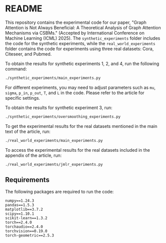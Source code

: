 # README
This repository contains the experimental code for our paper, "Graph Attention is Not Always Beneficial: A Theoretical Analysis of Graph Attention Mechanisms via CSBMs." (Accepted by International Conference on Machine Learning (ICML) 2025). The `synthetic_experiments` folder includes the code for the synthetic experiments, while the `real_world_experiments` folder contains the code for experiments using three real datasets: Cora, Citeseer, and Pubmed.

To obtain the results for synthetic experiments 1, 2, and 4, run the following command:

```bash
./synthetic_experiments/main_experiments.py
```

For different experiments, you may need to adjust parameters such as `mu`, `sigma`, `p_in`, `p_out`, `T`, and `L` in the code. Please refer to the article for specific settings.

To obtain the results for synthetic experiment 3, run:

```bash
./synthetic_experiments/oversmoothing_experiments.py
```

To get the experimental results for the real datasets mentioned in the main text of the article, run:

```bash
./real_world_experiments/main_experiments.py
```

To access the experimental results for the real datasets included in the appendix of the article, run:

```bash
./real_world_experiments/jmlr_experiments.py
```

## Requirements

The following packages are required to run the code:

```
numpy==1.24.3
pandas==1.5.3
matplotlib==3.7.2
scipy==1.10.1
scikit-learn==1.3.2
torch==2.4.0
torchaudio==2.4.0
torchvision==0.19.0
torch-geometric==2.5.3
```

